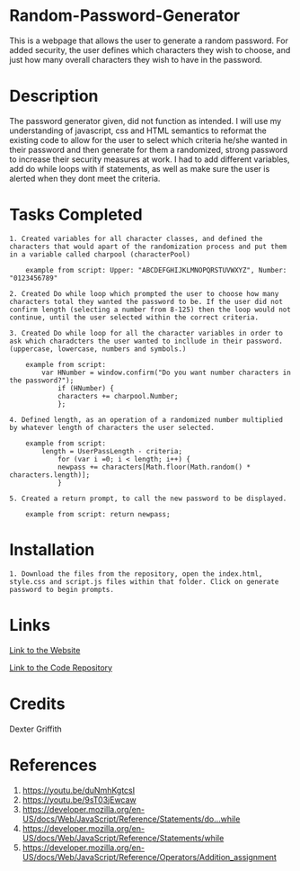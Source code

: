 # Random-Password-Generator

This is a webpage that allows the user to generate a random password. For added security, the user defines which characters they wish to choose, and just how many overall characters they wish to have in the password. 

# Description   

The password generator given, did not function as intended. I will use my understanding of javascript, css and HTML semantics to reformat the existing code to allow for the user to select which criteria he/she wanted in their password and then generate for them a randomized, strong password to increase their security measures at work. I had to add different variables, add do while loops with if statements, as well as make sure the user is alerted when they dont meet the criteria. 

# Tasks Completed

    1. Created variables for all character classes, and defined the characters that would apart of the randomization process and put them in a variable called charpool (characterPool)

        example from script: Upper: "ABCDEFGHIJKLMNOPQRSTUVWXYZ", Number: "0123456789"

    2. Created Do while loop which prompted the user to choose how many characters total they wanted the password to be. If the user did not confirm length (selecting a number from 8-125) then the loop would not continue, until the user selected within the correct criteria.

    3. Created Do while loop for all the character variables in order to ask which charadcters the user wanted to incllude in their password. (uppercase, lowercase, numbers and symbols.)

        example from script: 
            var HNumber = window.confirm("Do you want number characters in the password?");
                if (HNumber) {
                characters += charpool.Number;
                };

    4. Defined length, as an operation of a randomized number multiplied by whatever length of characters the user selected. 

        example from script: 
            length = UserPassLength - criteria;
                for (var i =0; i < length; i++) {
                newpass += characters[Math.floor(Math.random() * characters.length)]; 
                }

    5. Created a return prompt, to call the new password to be displayed. 

        example from script: return newpass;

# Installation

    1. Download the files from the repository, open the index.html, style.css and script.js files within that folder. Click on generate password to begin prompts. 

# Links 

[Link to the Website](https://dexterlgriffith.github.io/Random-Password-Generator/)

[Link to the Code Repository](https://github.com/DexterLGriffith/Random-Password-Generator)

# Credits 

Dexter Griffith

# References

1. https://youtu.be/duNmhKgtcsI
2. https://youtu.be/9sT03jEwcaw
3. https://developer.mozilla.org/en-US/docs/Web/JavaScript/Reference/Statements/do...while
4. https://developer.mozilla.org/en-US/docs/Web/JavaScript/Reference/Statements/while
5. https://developer.mozilla.org/en-US/docs/Web/JavaScript/Reference/Operators/Addition_assignment
